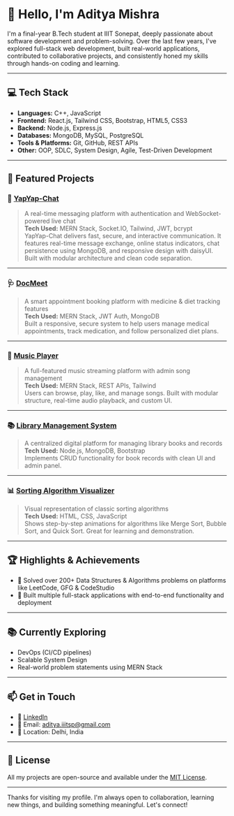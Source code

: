 # 👋 Hello, I'm Aditya Mishra

I'm a final-year B.Tech student at IIIT Sonepat, deeply passionate about software development and problem-solving. Over the last few years, I've explored full-stack web development, built real-world applications, contributed to collaborative projects, and consistently honed my skills through hands-on coding and learning.

---

## 💻 Tech Stack

- **Languages:** C++, JavaScript  
- **Frontend:** React.js, Tailwind CSS, Bootstrap, HTML5, CSS3  
- **Backend:** Node.js, Express.js  
- **Databases:** MongoDB, MySQL, PostgreSQL  
- **Tools & Platforms:** Git, GitHub, REST APIs 
- **Other:** OOP, SDLC, System Design, Agile, Test-Driven Development  

---

## 🚀 Featured Projects

### 💬 [YapYap-Chat](https://github.com/AdityaMISHRA2803/YapYap-Chat-.git)
> A real-time messaging platform with authentication and WebSocket-powered live chat  
**Tech Used:** MERN Stack, Socket.IO, Tailwind, JWT, bcrypt  
YapYap-Chat delivers fast, secure, and interactive communication. It features real-time message exchange, online status indicators, chat persistence using MongoDB, and responsive design with daisyUI. Built with modular architecture and clean code separation.

---

### 🩺 [DocMeet](https://github.com/AdityaMISHRA2803/DocMeet.git)
> A smart appointment booking platform with medicine & diet tracking features  
**Tech Used:** MERN Stack, JWT Auth, MongoDB  
Built a responsive, secure system to help users manage medical appointments, track medication, and follow personalized diet plans.

---

### 🎵 [Music Player](https://github.com/AdityaMISHRA2803/Music-Player-.git)
> A full-featured music streaming platform with admin song management  
**Tech Used:** MERN Stack, REST APIs, Tailwind  
Users can browse, play, like, and manage songs. Built with modular structure, real-time audio playback, and custom UI.

---

### 📚 [Library Management System](https://github.com/AdityaMISHRA2803/Digital-Library-System.git)
> A centralized digital platform for managing library books and records  
**Tech Used:** Node.js, MongoDB, Bootstrap  
Implements CRUD functionality for book records with clean UI and admin panel.

---

### 📊 [Sorting Algorithm Visualizer](https://github.com/AdityaMISHRA2803/Sorting-Algorithm-Visualizer-.git)
> Visual representation of classic sorting algorithms  
**Tech Used:** HTML, CSS, JavaScript  
Shows step-by-step animations for algorithms like Merge Sort, Bubble Sort, and Quick Sort. Great for learning and demonstration.

---

## 🏆 Highlights & Achievements

- 🧠 Solved over 200+ Data Structures & Algorithms problems on platforms like LeetCode, GFG & CodeStudio  
- 🎯 Built multiple full-stack applications with end-to-end functionality and deployment

---

## 📚 Currently Exploring
- DevOps (CI/CD pipelines)  
- Scalable System Design  
- Real-world problem statements using MERN Stack

---

## 📫 Get in Touch

- 💼 [LinkedIn](https://www.linkedin.com/in/aditya-mishra-iiit/)  
- 📧 Email: aditya.iiitsp@gmail.com  
- 📍 Location: Delhi, India

---

## 📄 License

All my projects are open-source and available under the [MIT License](./LICENSE).

---

Thanks for visiting my profile. I'm always open to collaboration, learning new things, and building something meaningful. Let's connect!
